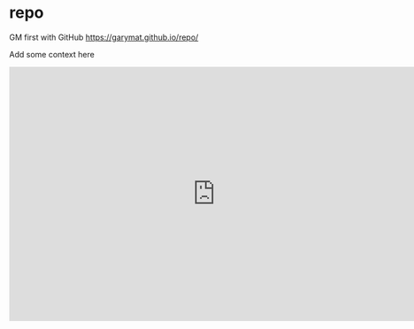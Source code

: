 # repo
GM first with GitHub
https://garymat.github.io/repo/

Add some context here

<iframe width="744" height="460" seamless frameborder="0" scrolling="no" src="https://docs.google.com/spreadsheets/d/1dI4RZSXRGjYizP6AFM_hVfJJqfq11Uo4p__MORk7ip0/pubchart?oid=587332325&amp;format=interactive"></iframe>
